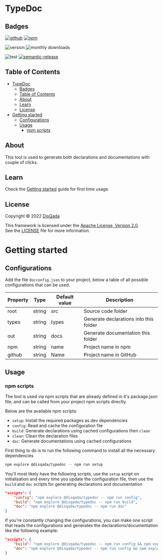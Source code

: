 # TypeDoc

## Badges

[![github](https://img.shields.io/badge/DisQada/TypeDoc-000000?logo=github&logoColor=white)](https://www.github.com/DisQada/TypeDoc)
[![npm](https://img.shields.io/badge/@disqada/typedoc-CB3837?logo=npm&logoColor=white)](https://www.npmjs.com/package/@disqada/typedoc)

![version](https://img.shields.io/npm/v/@disqada/typedoc.svg?label=latest&logo=npm)
![monthly downloads](https://img.shields.io/npm/dm/@disqada/typedoc.svg?logo=npm)

![test](https://github.com/DisQada/TypeDoc/actions/workflows/test.yml/badge.svg)
[![semantic-release](https://img.shields.io/badge/%20%20%F0%9F%93%A6%F0%9F%9A%80-semantic--release-e10079.svg?logo=semantic-release)](https://github.com/semantic-release/semantic-release)

## Table of Contents

- [TypeDoc](#typedoc)
  - [Badges](#badges)
  - [Table of Contents](#table-of-contents)
  - [About](#about)
  - [Learn](#learn)
  - [License](#license)
- [Getting started](#getting-started)
  - [Configurations](#configurations)
  - [Usage](#usage)
    - [npm scripts](#npm-scripts)

## About

This tool is used to generate both declarations and documentations with couple of clicks.

## Learn

Check the [Getting started](#getting-started) guide for first time usage.

## License

Copyright © 2022 [DisQada](https://github.com/DisQada)

This framework is licensed under the [Apache License, Version 2.0](https://www.apache.org/licenses/LICENSE-2.0).  
See the [LICENSE](LICENSE) file for more information.

# Getting started

## Configurations

Add the file `docconfig.json` to your project, below a table of all possible configurations that can be used.

| Property | Type   | Default value | Description                            |
| -------- | ------ | ------------- | -------------------------------------- |
| root     | string | src           | Source code folder                     |
| types    | string | types         | Generate declarations into this folder |
| out      | string | docs          | Generate documentation this folder     |
| npm      | string | name          | Project name in npm                    |
| github   | string | Name          | Project name in GitHub                 |

## Usage

### npm scripts

The tool is used via npm scripts that are already defined in it's package.json file, and can be called from your project npm scripts directly.

Below are the available npm scripts:

- `setup`: Install the required packages as dev dependencies
- `config`: Read and cache the configuration file
- `build`: Generate declarations using cached configurations then `clean`
- `clean`: Clean the declaration files
- `doc`: Generate documentations using cached configurations

First thing to do is to run the following command to install all the necessary dependencies

```bash
npm explore @disqada/typedoc -- npm run setup
```

You'll most likely have the following scripts, use the `setup` script on initialisation and every time you update the configuration file, then use the `build` and `doc` scripts for generating declarations and documentation

```json
"scripts": {
    "config": "npm explore @disqada/typedoc -- npm run config",
    "build": "npm explore @disqada/typedoc -- npm run build",
    "doc": "npm explore @disqada/typedoc -- npm run doc"
}
```

If you're constantly changing the configurations, you can make one script that reads the configurations and generates the declarations/documentation like the following example:

```json
"scripts": {
    "build": "npm explore @disqada/typedoc -- npm run config && npm explore @disqada/typedoc -- npm run build",
    "doc": "npm explore @disqada/typedoc -- npm run config && npm explore @disqada/typedoc -- npm run doc"
}
```
